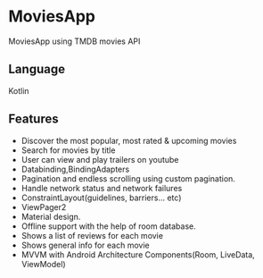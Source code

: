 # MoviesApp
MoviesApp using TMDB movies API

## Language

Kotlin


## Features

*   Discover the most popular, most rated & upcoming movies
*   Search for movies by title
*   User can view and play trailers on youtube
*   Databinding,BindingAdapters
*   Pagination and endless scrolling using custom pagination.
*   Handle network status and network failures
*   ConstraintLayout(guidelines, barriers... etc)
*   ViewPager2
*   Material design.
*   Offline support with the help of room database. 
*   Shows a list of reviews for each movie
*   Shows general info for each movie
*   MVVM with Android Architecture Components(Room, LiveData, ViewModel)
